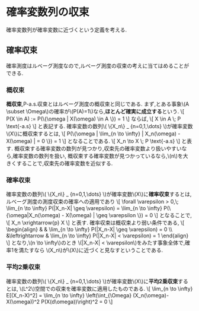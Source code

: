 # 確率変数列の収束
確率変数列が確率変数に近づくという定義を考える.

## 確率収束
確率測度はルベーグ測度なので,ルベーグ測度の収束の考えに当てはめることができる.

### 概収束
**概収束**,P-a.s.収束とはルベーグ測度の概収束と同じである.
まず,とある事象\\(A \subset \Omega\\)の確率が\\(P(A)=1\\)なら,**ほとんど確実に成立する**という.
\\[
P(X \in A) := P(\\{\omega | X(\omega) \in A \\}) = 1
\\]
ならば,
\\[
	X \in A \\; P \text{-a.s}
\\]
と表記する.
確率変数の数列\\( \\{X_n\\} _ {n=0,1,\dots} \\)が確率変数\\(X\\)に概収束するとは,
\\[
P(\\{\omega | \lim_{n \to \infty} | X_n(\omega) - X(\omega) | = 0 \\}) = 1
\\]
となることである.
\\[
	X_n \to X \\; P \text{-a.s}
\\]
と表す.
概収束する確率変数の数列が見つかり,収束先の確率変数より扱いやすいなら,確率変数の数列を扱い,
概収束する確率変数が見つかっているなら,\\(n\\)を大きくすることで,収束先の確率変数を近似する.

### 確率収束
確率変数の数列\\( \\{X_n\\} _ {n=0,1,\dots} \\)が確率変数\\(X\\)に**確率収束**するとは,
ルベーグ測度の測度収束の確率への適用であり
\\[
\forall \varepsilon > 0,\\; \lim_{n \to \infty} P(|X_n-X| \geq \varepsilon) = \lim_{n \to \infty} P(\\{\omega|X_n(\omega) - X(\omega) | \geq \varepsilon \\}) = 0
\\]
となることで,
\\[
	X_n \xrightarrow{p} X
\\]
と表す.
確率収束は概収束より弱い条件である,
\\[
\begin{align}
& & \lim_{n \to \infty} P(|X_n-X| \geq \varepsilon) = 0 \\\\
&\leftrightarrow & \lim_{n \to \infty} P(|X_n-X| < \varepsilon) = 1
\end{align}
\\]
となり,\\(n \to \infty\\)のとき \\(|X_n-X| < \varepsilon\\)をみたす事象全体で,確率1を満たすなら
\\(X_n\\)が\\(X\\)に近づくと見なすということである.

### 平均2乗収束
確率変数の数列\\( \\{X_n\\} _ {n=0,1,\dots} \\)が確率変数\\(X\\)に**平均2乗収束**するとは,
\\(L^2\\)空間での収束を確率変数に適用したものである.
\\[
\lim_{n \to \infty} E[(X_n-X)^2] = \lim_{n \to \infty} \left(\int_{\Omega} (X_n(\omega)-X(\omega))^2 P(X(d\omega))\right)^2 = 0
\\]
